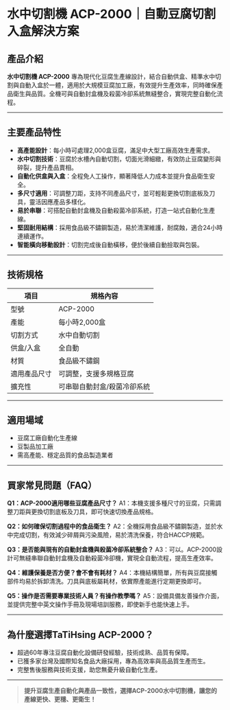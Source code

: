 # 水中切割機 ACP-2000｜自動豆腐切割入盒解決方案

## 產品介紹

**水中切割機 ACP-2000** 專為現代化豆腐生產線設計，結合自動供盒、精準水中切割與自動入盒於一體，適用於大規模豆腐加工廠，有效提升生產效率，同時確保產品衛生與品質。全機可與自動封盒機及殺菌冷卻系統無縫整合，實現完整自動化流程。

---

## 主要產品特性

- **高產能設計**：每小時可處理2,000盒豆腐，滿足中大型工廠高效生產需求。
- **水中切割技術**：豆腐於水槽內自動切割，切面光滑細緻，有效防止豆腐變形與碎裂，提升產品賣相。
- **自動化供盒與入盒**：全程免人工操作，顯著降低人力成本並提升食品衛生安全。
- **多尺寸適用**：可調整刀距，支持不同產品尺寸，並可輕鬆更換切割底板及刀具，靈活因應產品多樣化。
- **易於串聯**：可搭配自動封盒機及自動殺菌冷卻系統，打造一站式自動化生產線。
- **堅固耐用結構**：採用食品級不鏽鋼製造，易於清潔維護，耐腐蝕，適合24小時連續運作。
- **智能橫向移動設計**：切割完成後自動橫移，便於後續自動撿取與包裝。

---

## 技術規格

| 項目        | 規格內容                    |
|-------------|-----------------------------|
| 型號        | ACP-2000                    |
| 產能        | 每小時2,000盒               |
| 切割方式    | 水中自動切割                |
| 供盒/入盒   | 全自動                      |
| 材質        | 食品級不鏽鋼                |
| 適用產品尺寸| 可調整，支援多規格豆腐      |
| 擴充性      | 可串聯自動封盒/殺菌冷卻系統 |

---

## 適用場域

- 豆腐工廠自動化生產線
- 豆製品加工廠
- 需高產能、穩定品質的食品製造業者

---

## 買家常見問題（FAQ）

**Q1：ACP-2000適用哪些豆腐產品尺寸？**
A1：本機支援多種尺寸的豆腐，只需調整刀距與更換切割底板及刀具，即可快速切換產品規格。

**Q2：如何確保切割過程中的食品衛生？**
A2：全機採用食品級不鏽鋼製造，並於水中完成切割，有效減少碎屑與污染風險，易於清洗保養，符合HACCP規範。

**Q3：是否能與現有的自動封盒機與殺菌冷卻系統整合？**
A3：可以。ACP-2000設計可無縫串聯自動封盒機及自動殺菌冷卻機，實現全自動流程，提高生產效率。

**Q4：維護保養是否方便？會不會有耗材？**
A4：本機結構簡單，所有與豆腐接觸部件均易於拆卸清洗。刀具與底板屬耗材，依實際產能進行定期更換即可。

**Q5：操作是否需要專業技術人員？有操作教學嗎？**
A5：設備具備友善操作介面，並提供完整中英文操作手冊及現場培訓服務，即使新手也能快速上手。

---

## 為什麼選擇TaTiHsing ACP-2000？

- 超過60年專注豆腐自動化設備研發經驗，技術成熟、品質有保障。
- 已獲多家台灣及國際知名食品大廠採用，專為高效率與高品質生產而生。
- 完整售後服務與技術支援，助您無憂升級自動化生產。

---

> **提升豆腐生產自動化與產品一致性，選擇ACP-2000水中切割機，讓您的產線更快、更穩、更衛生！**